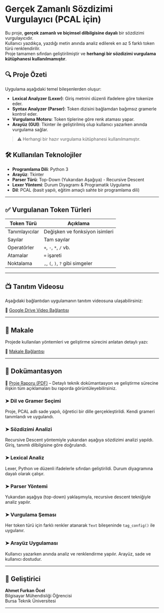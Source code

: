 # Gerçek Zamanlı Sözdizimi Vurgulayıcı (PCAL için)

Bu proje, **gerçek zamanlı ve biçimsel dilbilgisine dayalı** bir sözdizimi vurgulayıcıdır.  
Kullanıcı yazdıkça, yazdığı metin anında analiz edilerek en az 5 farklı token türü renklendirilir.  
Proje tamamen sıfırdan geliştirilmiştir ve **herhangi bir sözdizimi vurgulama kütüphanesi kullanılmamıştır**.

## 🔍 Proje Özeti

Uygulama aşağıdaki temel bileşenlerden oluşur:

- **Lexical Analyzer (Lexer)**: Giriş metnini düzenli ifadelere göre tokenize eder.
- **Syntax Analyzer (Parser)**: Token dizisini bağlamdan bağımsız gramerle kontrol eder.
- **Vurgulama Motoru**: Token tiplerine göre renk ataması yapar.
- **Arayüz (GUI)**: Tkinter ile geliştirilmiş olup kullanıcı yazarken anında vurgulama sağlar.

> ⚠️ Herhangi bir hazır vurgulama kütüphanesi kullanılmamıştır.

## 🛠 Kullanılan Teknolojiler

- **Programlama Dili**: Python 3
- **Arayüz**: Tkinter
- **Parser Türü**: Top-Down (Yukarıdan Aşağıya) - Recursive Descent
- **Lexer Yöntemi**: Durum Diyagramı & Programatik Uygulama
- **Dil**: PCAL (basit yapılı, eğitim amaçlı sahte bir programlama dili)

---

## ✅ Vurgulanan Token Türleri

| Token Türü    | Açıklama                      |
|----------------|-------------------------------|
| Tanımlayıcılar | Değişken ve fonksiyon isimleri |
| Sayılar        | Tam sayılar                    |
| Operatörler    | `+`, `-`, `*`, `/` vb.         |
| Atamalar       | `=` işareti                    |
| Noktalama      | `,`, `(`, `)`, `?` gibi simgeler |

---

## 📺 Tanıtım Videosu

Aşağıdaki bağlantıdan uygulamanın tanıtım videosuna ulaşabilirsiniz:

🔗 [Google Drive Video Bağlantısı](https://www.youtube.com/watch?v=eCkWtttOFr0)

---

## 📄 Makale

Projede kullanılan yöntemleri ve geliştirme sürecini anlatan detaylı yazı:

🔗 [Makale Bağlantısı](https://github.com/AFurkanOcel/Realtime_Syntax_Highlighter_PCAL/blob/main/makale.pdf)

---

## 📘 Dokümantasyon

🔗 [Proje Raporu (PDF)](https://github.com/AFurkanOcel/Realtime_Syntax_Highlighter_PCAL/blob/main/rapor.pdf) – Detaylı teknik dokümantasyon ve geliştirme sürecine ilişkin tüm açıklamaları bu raporda görüntüleyebilirsiniz.

### ➤ Dil ve Gramer Seçimi
Proje, PCAL adlı sade yapılı, öğretici bir dille gerçekleştirildi. Kendi grameri tanımlandı ve uygulandı.

### ➤ Sözdizimi Analizi
Recursive Descent yöntemiyle yukarıdan aşağıya sözdizimi analizi yapıldı. Giriş, tanımlı dilbilgisine göre doğrulandı.

### ➤ Lexical Analiz
Lexer, Python ve düzenli ifadelerle sıfırdan geliştirildi. Durum diyagramına dayalı olarak çalışır.

### ➤ Parser Yöntemi
Yukarıdan aşağıya (top-down) yaklaşımıyla, recursive descent tekniğiyle analiz yapılır.

### ➤ Vurgulama Şeması
Her token türü için farklı renkler atanarak `Text` bileşeninde `tag_config()` ile uygulanır.

### ➤ Arayüz Uygulaması
Kullanıcı yazarken anında analiz ve renklendirme yapılır. Arayüz, sade ve kullanıcı dostudur.

---

## 👤 Geliştirici

**Ahmet Furkan Öcel**  
Bilgisayar Mühendisliği Öğrencisi  
Bursa Teknik Üniversitesi

---
